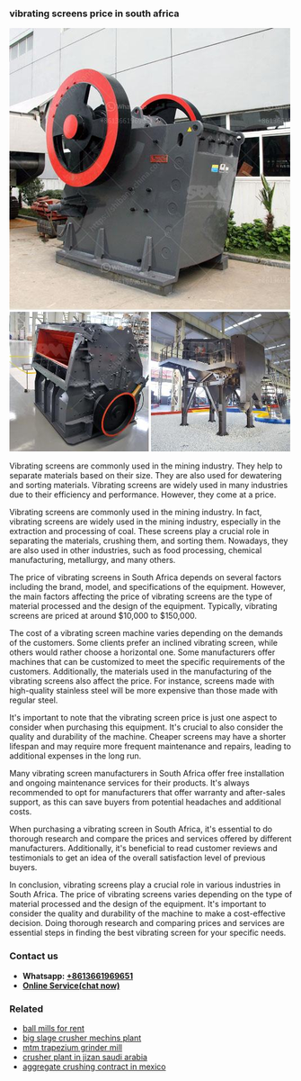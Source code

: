 <h3>vibrating screens price in south africa</h3><img src='1708499118.jpg' alt=''><p>Vibrating screens are commonly used in the mining industry. They help to separate materials based on their size. They are also used for dewatering and sorting materials. Vibrating screens are widely used in many industries due to their efficiency and performance. However, they come at a price.</p><p>Vibrating screens are commonly used in the mining industry. In fact, vibrating screens are widely used in the mining industry, especially in the extraction and processing of coal. These screens play a crucial role in separating the materials, crushing them, and sorting them. Nowadays, they are also used in other industries, such as food processing, chemical manufacturing, metallurgy, and many others.</p><p>The price of vibrating screens in South Africa depends on several factors including the brand, model, and specifications of the equipment. However, the main factors affecting the price of vibrating screens are the type of material processed and the design of the equipment. Typically, vibrating screens are priced at around $10,000 to $150,000.</p><p>The cost of a vibrating screen machine varies depending on the demands of the customers. Some clients prefer an inclined vibrating screen, while others would rather choose a horizontal one. Some manufacturers offer machines that can be customized to meet the specific requirements of the customers. Additionally, the materials used in the manufacturing of the vibrating screens also affect the price. For instance, screens made with high-quality stainless steel will be more expensive than those made with regular steel.</p><p>It's important to note that the vibrating screen price is just one aspect to consider when purchasing this equipment. It's crucial to also consider the quality and durability of the machine. Cheaper screens may have a shorter lifespan and may require more frequent maintenance and repairs, leading to additional expenses in the long run.</p><p>Many vibrating screen manufacturers in South Africa offer free installation and ongoing maintenance services for their products. It's always recommended to opt for manufacturers that offer warranty and after-sales support, as this can save buyers from potential headaches and additional costs.</p><p>When purchasing a vibrating screen in South Africa, it's essential to do thorough research and compare the prices and services offered by different manufacturers. Additionally, it's beneficial to read customer reviews and testimonials to get an idea of the overall satisfaction level of previous buyers.</p><p>In conclusion, vibrating screens play a crucial role in various industries in South Africa. The price of vibrating screens varies depending on the type of material processed and the design of the equipment. It's important to consider the quality and durability of the machine to make a cost-effective decision. Doing thorough research and comparing prices and services are essential steps in finding the best vibrating screen for your specific needs.</p><h3>Contact us</h3><ul><li><strong>Whatsapp:&nbsp;<a href="https://wa.me/8613661969651">+8613661969651</a></strong></li><li><a href="https://swt.shibang-china.com/?git&amp;zhl&amp;vibrating screens price in south africa"><strong>Online Service(chat now)</strong></a></li></ul><h3>Related</h3><ul><li><a href='ball mills for rent.md'>ball mills for rent</a></li><li><a href='big slage crusher mechins plant.md'>big slage crusher mechins plant</a></li><li><a href='mtm trapezium grinder mill.md'>mtm trapezium grinder mill</a></li><li><a href='crusher plant in jizan saudi arabia.md'>crusher plant in jizan saudi arabia</a></li><li><a href='aggregate crushing contract in mexico.md'>aggregate crushing contract in mexico</a></li></ul>